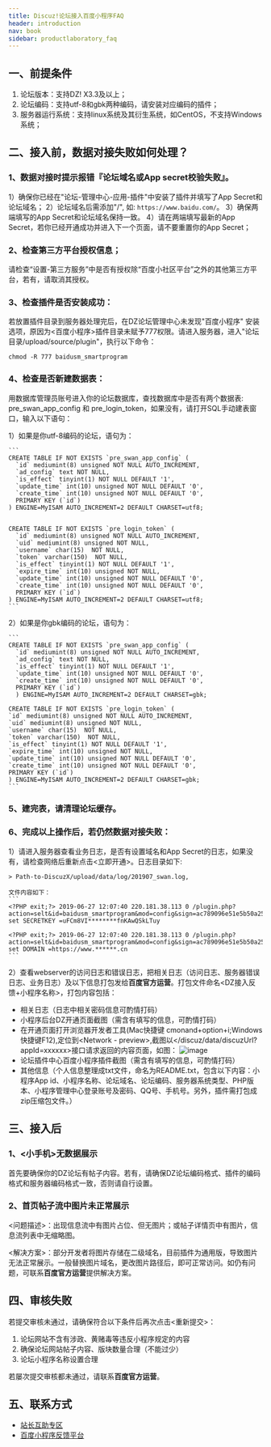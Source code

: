 ```yaml
---
title: Discuz!论坛接入百度小程序FAQ
header: introduction
nav: book
sidebar: productlaboratory_faq
---
```



## 一、前提条件

1. 论坛版本：支持DZ! X3.3及以上；
2. 论坛编码：支持utf-8和gbk两种编码，请安装对应编码的插件；
3. 服务器运行系统：支持linux系统及其衍生系统，如CentOS，不支持Windows系统；

## 二、接入前，数据对接失败如何处理？

### 1、数据对接时提示报错『论坛域名或App secret校验失败』。

1）确保你已经在"论坛-管理中心-应用-插件"中安装了插件并填写了App Secret和论坛域名；
2）论坛域名后需添加"/", 如: `https://www.baidu.com/`。
3）确保两端填写的App Secret和论坛域名保持一致。
4）请在两端填写最新的App Secret，若你已经开通成功并进入下一个页面，请不要重置你的App Secret；

###  2、检查第三方平台授权信息；
请检查“设置-第三方服务”中是否有授权除“百度小社区平台”之外的其他第三方平台，若有，请取消其授权。

###  3、检查插件是否安装成功：
若放置插件目录到服务器处理完后，在DZ论坛管理中心未发现"百度小程序" 安装选项，原因为<百度小程序>插件目录未赋予777权限。请进入服务器，进入"论坛目录/upload/source/plugin"，执行以下命令：


```
chmod -R 777 baidusm_smartprogram
```


###  4、检查是否新建数据表：
用数据库管理员账号进入你的论坛数据库，查找数据库中是否有两个数据表: pre_swan_app_config 和 pre_login_token，如果没有，请打开SQL手动建表窗口，输入以下语句：

1）如果是你utf-8编码的论坛，语句为：

    ```
    CREATE TABLE IF NOT EXISTS `pre_swan_app_config` (
      `id` mediumint(8) unsigned NOT NULL AUTO_INCREMENT,
      `ad_config` text NOT NULL,
      `is_effect` tinyint(1) NOT NULL DEFAULT '1',
      `update_time` int(10) unsigned NOT NULL DEFAULT '0',
      `create_time` int(10) unsigned NOT NULL DEFAULT '0',
      PRIMARY KEY (`id`)
    ) ENGINE=MyISAM AUTO_INCREMENT=2 DEFAULT CHARSET=utf8;
    
    
    CREATE TABLE IF NOT EXISTS `pre_login_token` (
      `id` mediumint(8) unsigned NOT NULL AUTO_INCREMENT,
      `uid` mediumint(8) unsigned NOT NULL,
      `username` char(15)  NOT NULL,
      `token` varchar(150)  NOT NULL,
      `is_effect` tinyint(1) NOT NULL DEFAULT '1',
      `expire_time` int(10) unsigned NOT NULL,
      `update_time` int(10) unsigned NOT NULL DEFAULT '0',
      `create_time` int(10) unsigned NOT NULL DEFAULT '0',
      PRIMARY KEY (`id`)
    ) ENGINE=MyISAM AUTO_INCREMENT=2 DEFAULT CHARSET=utf8;
    ```

2）如果是你gbk编码的论坛，语句为：
    
    ```
    CREATE TABLE IF NOT EXISTS `pre_swan_app_config` (
      `id` mediumint(8) unsigned NOT NULL AUTO_INCREMENT,
      `ad_config` text NOT NULL,
      `is_effect` tinyint(1) NOT NULL DEFAULT '1',
      `update_time` int(10) unsigned NOT NULL DEFAULT '0',
      `create_time` int(10) unsigned NOT NULL DEFAULT '0',
      PRIMARY KEY (`id`)
      ) ENGINE=MyISAM AUTO_INCREMENT=2 DEFAULT CHARSET=gbk;
      
    CREATE TABLE IF NOT EXISTS `pre_login_token` (
    `id` mediumint(8) unsigned NOT NULL AUTO_INCREMENT,
    `uid` mediumint(8) unsigned NOT NULL,
    `username` char(15)  NOT NULL,
    `token` varchar(150)  NOT NULL,
    `is_effect` tinyint(1) NOT NULL DEFAULT '1',
    `expire_time` int(10) unsigned NOT NULL,
    `update_time` int(10) unsigned NOT NULL DEFAULT '0',
    `create_time` int(10) unsigned NOT NULL DEFAULT '0',
    PRIMARY KEY (`id`)
    ) ENGINE=MyISAM AUTO_INCREMENT=2 DEFAULT CHARSET=gbk;
    ```

### 5、建完表，请清理论坛缓存。
### 6、完成以上操作后，若仍然数据对接失败：


1）请进入服务器查看业务日志，是否有设置域名和App Secret的日志，如果没有，请检查网络后重新点击<立即开通>。日志目录如下:

    > Path-to-DiscuzX/upload/data/log/201907_swan.log, 

    文件内容如下：
    ```
    <?PHP exit;?> 2019-06-27 12:07:40 220.181.38.113 0 /plugin.php?action=selt&id=baidusm_smartprogram&mod=config&sign=ac789096e51e5b50a2583420455e86f81 
    set SECRETKEY =uFCm8VI********fnKAwQSkLTuy
    
    <?PHP exit;?> 2019-06-27 12:07:40 220.181.38.113 0 /plugin.php?action=selt&id=baidusm_smartprogram&mod=config&sign=ac789096e51e5b50a2583420455e86f81 
    set DOMAIN =https://www.******.cn
    ```
2）查看webserver的访问日志和错误日志，把相关日志（访问日志、服务器错误日志、业务日志）及以下信息打包发给**百度官方运营**。打包文件命名<DZ接入反馈+小程序名称>，打包内容包括：
- 相关日志（日志中相关密码信息可酌情打码）
- 小程序后台DZ开通页面截图（需含有填写的信息，可酌情打码）
- 在开通页面打开浏览器开发者工具(Mac快捷键 cmonand+option+i;Windows快捷键F12),定位到<Network - preview>,截图以</discuz/data/discuzUrl?appId=xxxxxx>接口请求返回的内容页面，如图：
![image](https://note.youdao.com/yws/public/resource/8aa7effe8fe426629b1f1f6b02e9b9ea/xmlnote/3289F6099E7F4443B0F267DD7BABAD74/258)
- 论坛插件中心百度小程序插件截图（需含有填写的信息，可酌情打码）
- 其他信息（个人信息整理成txt文件，命名为README.txt，包含以下内容：小程序App id、小程序名称、论坛域名、论坛编码、服务器系统类型、PHP版本、小程序管理中心登录账号及密码、QQ号、手机号。另外，插件需打包成zip压缩包文件。）

## 三、接入后
  
### 1、<小手机>无数据展示

首先要确保你的DZ论坛有帖子内容。若有，请确保DZ论坛编码格式、插件的编码格式和服务器编码格式一致，否则请自行设置。

### 2、⾸页帖⼦流中图片未正常展示

<问题描述>：出现信息流中有图片占位、但无图片；或帖子详情页中有图片，信息流列表中无缩略图。

<解决方案>：部分开发者将图片存储在二级域名，目前插件为通用版，导致图片无法正常展示。一般替换图片域名，更改图片路径后，即可正常访问。如仍有问题，可联系**百度官方运营**提供解决方案。

## 四、审核失败

若提交审核未通过，请确保符合以下条件后再次点击<重新提交>：
1. 论坛网站不含有涉政、黄赌毒等违反小程序规定的内容
2. 确保论坛网站帖子内容、版块数量合理（不能过少）
3. 论坛小程序名称设置合理

若屡次提交审核都未通过，请联系**百度官方运营**。


## 五、联系方式

* [站长互助专区](http://bbs.zhanzhang.baidu.com/thread-2184174-1-1.html)
* [百度小程序反馈平台](https://smartprogram.baidu.com/forum/)


